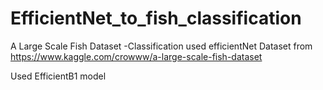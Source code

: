 # EfficientNet_to_fish_classification
A Large Scale Fish Dataset -Classification used efficientNet
Dataset from https://www.kaggle.com/crowww/a-large-scale-fish-dataset

Used EfficientB1 model

